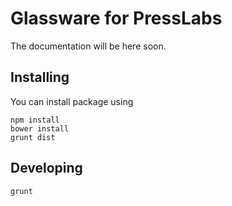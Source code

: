 Glassware for PressLabs
===

The documentation will be here soon.

Installing
---

You can install package using

    npm install
    bower install
    grunt dist
    
Developing
---
    grunt
    

